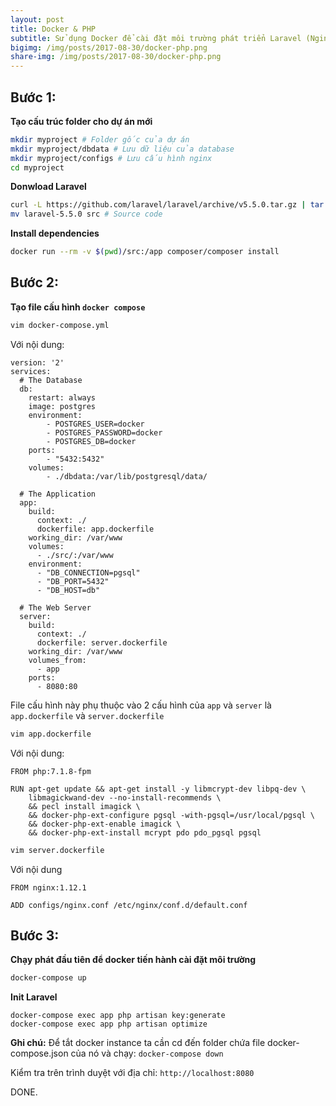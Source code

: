 ```yaml
---
layout: post
title: Docker & PHP
subtitle: Sử dụng Docker để cài đặt môi trường phát triển Laravel (Nginx, PHP7, PHP-FPM, PostgreSQL)
bigimg: /img/posts/2017-08-30/docker-php.png
share-img: /img/posts/2017-08-30/docker-php.png
---
```


## Bước 1:

**Tạo cấu trúc folder cho dự án mới**

```bash
mkdir myproject # Folder gốc của dự án
mkdir myproject/dbdata # Lưu dữ liệu của database
mkdir myproject/configs # Lưu cấu hình nginx
cd myproject
```

**Donwload Laravel**

```bash
curl -L https://github.com/laravel/laravel/archive/v5.5.0.tar.gz | tar xz
mv laravel-5.5.0 src # Source code
```

**Install dependencies**

```bash
docker run --rm -v $(pwd)/src:/app composer/composer install
```

## Bước 2:

**Tạo file cấu hình `docker compose`**

```bash
vim docker-compose.yml
```

Với nội dung:

```
version: '2'
services:
  # The Database
  db:
    restart: always
    image: postgres
    environment:
        - POSTGRES_USER=docker
        - POSTGRES_PASSWORD=docker
        - POSTGRES_DB=docker
    ports:
        - "5432:5432"
    volumes:
        - ./dbdata:/var/lib/postgresql/data/

  # The Application
  app:
    build:
      context: ./
      dockerfile: app.dockerfile
    working_dir: /var/www
    volumes:
      - ./src/:/var/www
    environment:
      - "DB_CONNECTION=pgsql"
      - "DB_PORT=5432"
      - "DB_HOST=db"

  # The Web Server
  server:
    build:
      context: ./
      dockerfile: server.dockerfile
    working_dir: /var/www
    volumes_from:
      - app
    ports:
      - 8080:80
```

File cấu hình này phụ thuộc vào 2 cấu hình của `app` và `server` là `app.dockerfile` và `server.dockerfile`

```bash
vim app.dockerfile
```

Với nội dung:

```
FROM php:7.1.8-fpm

RUN apt-get update && apt-get install -y libmcrypt-dev libpq-dev \
    libmagickwand-dev --no-install-recommends \
    && pecl install imagick \
    && docker-php-ext-configure pgsql -with-pgsql=/usr/local/pgsql \
    && docker-php-ext-enable imagick \
    && docker-php-ext-install mcrypt pdo pdo_pgsql pgsql
```

```bash
vim server.dockerfile
```

Với nội dung

```
FROM nginx:1.12.1

ADD configs/nginx.conf /etc/nginx/conf.d/default.conf
```

## Bước 3:

**Chạy phát đầu tiên để docker tiến hành cài đặt môi trường**

```bash
docker-compose up
```

**Init Laravel**

```
docker-compose exec app php artisan key:generate
docker-compose exec app php artisan optimize
```

**Ghi chú:** Để tắt docker instance ta cần cd đến folder chứa file docker-compose.json của nó và chạy: `docker-compose down`

Kiểm tra trên trình duyệt với địa chỉ: `http://localhost:8080`

DONE.